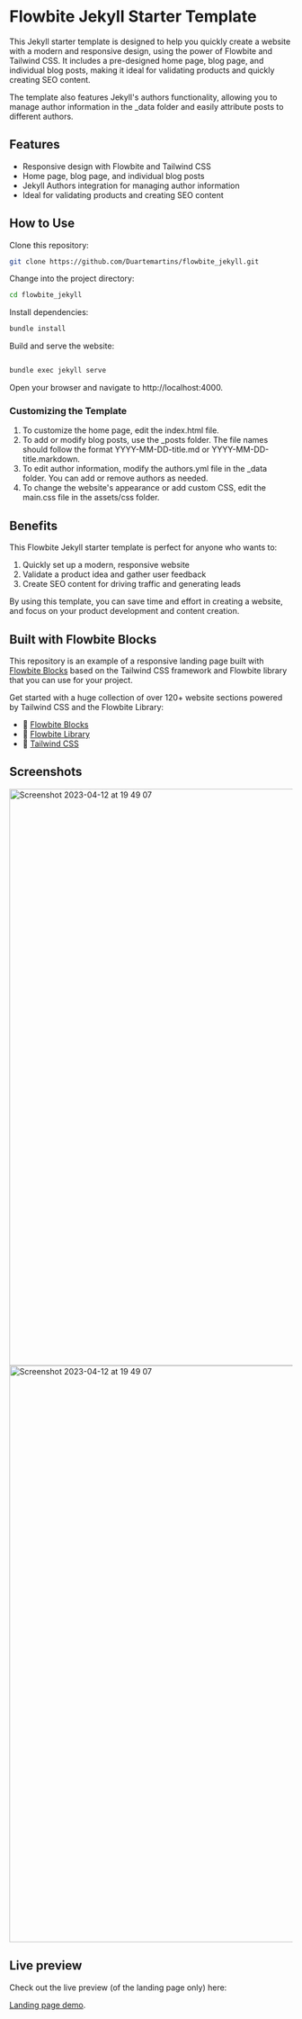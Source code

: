 # Flowbite Jekyll Starter Template

This Jekyll starter template is designed to help you quickly create a website with a modern and responsive design, using the power of Flowbite and Tailwind CSS. It includes a pre-designed home page, blog page, and individual blog posts, making it ideal for validating products and quickly creating SEO content.

The template also features Jekyll's authors functionality, allowing you to manage author information in the \_data folder and easily attribute posts to different authors.

## Features

- Responsive design with Flowbite and Tailwind CSS
- Home page, blog page, and individual blog posts
- Jekyll Authors integration for managing author information
- Ideal for validating products and creating SEO content

## How to Use

Clone this repository:

```bash
git clone https://github.com/Duartemartins/flowbite_jekyll.git
```

Change into the project directory:

```bash
cd flowbite_jekyll
```

Install dependencies:

```bash
bundle install
```

Build and serve the website:

```bash

bundle exec jekyll serve
```

Open your browser and navigate to http://localhost:4000.

### Customizing the Template

1. To customize the home page, edit the index.html file.
2. To add or modify blog posts, use the _posts folder. The file names should follow the format YYYY-MM-DD-title.md or YYYY-MM-DD-title.markdown.
3. To edit author information, modify the authors.yml file in the _data folder. You can add or remove authors as needed.
4. To change the website's appearance or add custom CSS, edit the main.css file in the assets/css folder.

## Benefits

This Flowbite Jekyll starter template is perfect for anyone who wants to:

1. Quickly set up a modern, responsive website
2. Validate a product idea and gather user feedback
3. Create SEO content for driving traffic and generating leads

By using this template, you can save time and effort in creating a website, and focus on your product development and content creation.

## Built with Flowbite Blocks

This repository is an example of a responsive landing page built with [Flowbite Blocks](https://flowbite.com/blocks/) based on the Tailwind CSS framework and Flowbite library that you can use for your project.

Get started with a huge collection of over 120+ website sections powered by Tailwind CSS and the Flowbite Library:

- 🔗 [Flowbite Blocks](https://flowbite.com/blocks/)
- 🔗 [Flowbite Library](https://flowbite.com/docs/getting-started/introduction/)
- 🔗 [Tailwind CSS](https://tailwindcss.com/)

## Screenshots

<img width="1025" alt="Screenshot 2023-04-12 at 19 49 07" src="https://user-images.githubusercontent.com/15674069/231556380-7f4cbfea-b604-4ad5-a167-b981cd08711b.png">

<img width="1025" alt="Screenshot 2023-04-12 at 19 49 07" src="https://user-images.githubusercontent.com/15674069/231556441-ce472e51-6352-4a97-8a44-435e91f0d3d1.png">


## Live preview

Check out the live preview (of the landing page only) here:

[Landing page demo](https://themesberg.github.io/tailwind-landing-page/).
